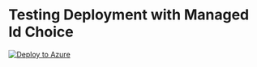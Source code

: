 # Testing Deployment with Managed Id Choice

[![Deploy to Azure](https://aka.ms/deploytoazurebutton)](https://portal.azure.com/#create/Microsoft.Template/uri/https%3A%2F%2Fraw.githubusercontent.com%2Fbriandelmsft%2FSentinelAutomationModules%2Fmain%2FDeploy%2Fazuredeploy.json/createUIDefinitionUri/https%3A%2F%2Fraw.githubusercontent.com%2Fbriandelmsft%2FSentinelAutomationModules%2Fmain%2FDeploy%2FcreateUiDefinition.json)
